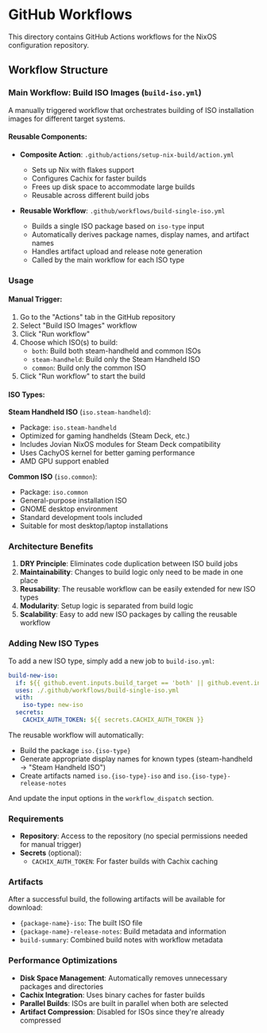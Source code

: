 # GitHub Workflows

This directory contains GitHub Actions workflows for the NixOS configuration repository.

## Workflow Structure

### Main Workflow: Build ISO Images (`build-iso.yml`)

A manually triggered workflow that orchestrates building of ISO installation images for different target systems.

#### Reusable Components:

- **Composite Action**: `.github/actions/setup-nix-build/action.yml`
  - Sets up Nix with flakes support
  - Configures Cachix for faster builds
  - Frees up disk space to accommodate large builds
  - Reusable across different build jobs

- **Reusable Workflow**: `.github/workflows/build-single-iso.yml`
  - Builds a single ISO package based on `iso-type` input
  - Automatically derives package names, display names, and artifact names
  - Handles artifact upload and release note generation
  - Called by the main workflow for each ISO type

### Usage

#### Manual Trigger:
1. Go to the "Actions" tab in the GitHub repository
2. Select "Build ISO Images" workflow
3. Click "Run workflow"
4. Choose which ISO(s) to build:
   - `both`: Build both steam-handheld and common ISOs
   - `steam-handheld`: Build only the Steam Handheld ISO
   - `common`: Build only the common ISO
5. Click "Run workflow" to start the build

#### ISO Types:

**Steam Handheld ISO** (`iso.steam-handheld`):
- Package: `iso.steam-handheld`
- Optimized for gaming handhelds (Steam Deck, etc.)
- Includes Jovian NixOS modules for Steam Deck compatibility
- Uses CachyOS kernel for better gaming performance
- AMD GPU support enabled

**Common ISO** (`iso.common`):
- Package: `iso.common`
- General-purpose installation ISO
- GNOME desktop environment
- Standard development tools included
- Suitable for most desktop/laptop installations

### Architecture Benefits

1. **DRY Principle**: Eliminates code duplication between ISO build jobs
2. **Maintainability**: Changes to build logic only need to be made in one place
3. **Reusability**: The reusable workflow can be easily extended for new ISO types
4. **Modularity**: Setup logic is separated from build logic
5. **Scalability**: Easy to add new ISO packages by calling the reusable workflow

### Adding New ISO Types

To add a new ISO type, simply add a new job to `build-iso.yml`:

```yaml
build-new-iso:
  if: ${{ github.event.inputs.build_target == 'both' || github.event.inputs.build_target == 'new-iso' }}
  uses: ./.github/workflows/build-single-iso.yml
  with:
    iso-type: new-iso
  secrets:
    CACHIX_AUTH_TOKEN: ${{ secrets.CACHIX_AUTH_TOKEN }}
```

The reusable workflow will automatically:
- Build the package `iso.{iso-type}`
- Generate appropriate display names for known types (steam-handheld → "Steam Handheld ISO")
- Create artifacts named `iso.{iso-type}-iso` and `iso.{iso-type}-release-notes`

And update the input options in the `workflow_dispatch` section.

### Requirements

- **Repository**: Access to the repository (no special permissions needed for manual trigger)
- **Secrets** (optional):
  - `CACHIX_AUTH_TOKEN`: For faster builds with Cachix caching

### Artifacts

After a successful build, the following artifacts will be available for download:
- `{package-name}-iso`: The built ISO file
- `{package-name}-release-notes`: Build metadata and information
- `build-summary`: Combined build notes with workflow metadata

### Performance Optimizations

- **Disk Space Management**: Automatically removes unnecessary packages and directories
- **Cachix Integration**: Uses binary caches for faster builds
- **Parallel Builds**: ISOs are built in parallel when both are selected
- **Artifact Compression**: Disabled for ISOs since they're already compressed